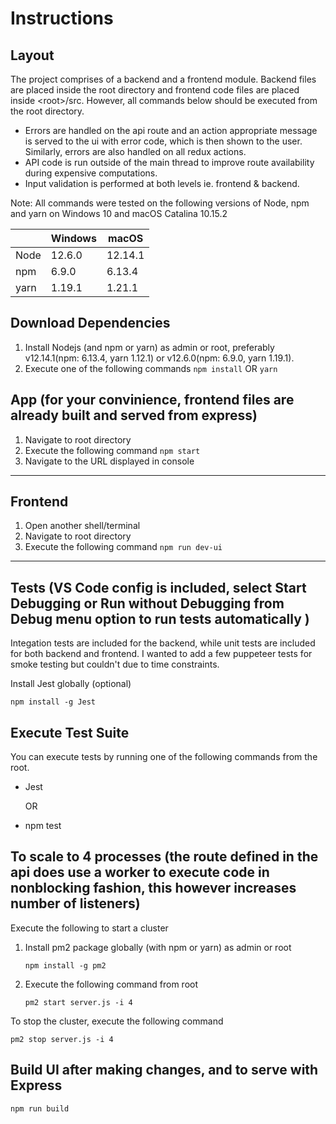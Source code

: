 # Instructions
## Layout
The project comprises of a backend and a frontend module. Backend files are placed inside the root directory and frontend code files are placed inside \<root\>/src. However, all commands below should be executed from the root directory.

- Errors are handled on the api route and an action appropriate message is served to the ui with error code, which is then shown to the user. Similarly, errors are also handled on all redux actions.
- API code is run outside of the main thread to improve route availability during expensive computations.
- Input validation is performed at both levels ie. frontend & backend.

Note: All commands were tested on the following versions of Node, npm and yarn on Windows 10 and macOS Catalina 10.15.2

|         | Windows |  macOS |
|---------|---------|--------|
|    Node |   12.6.0| 12.14.1|
|     npm |    6.9.0|  6.13.4|
|    yarn |   1.19.1|  1.21.1|

## Download Dependencies

1. Install Nodejs (and npm or yarn) as admin or root, preferably v12.14.1(npm: 6.13.4, yarn 1.12.1) or v12.6.0(npm: 6.9.0, yarn 1.19.1).
2. Execute one of the following commands
   `npm install`
      OR
   `yarn`
   
## App (for your convinience, frontend files are already built and served from express)

1. Navigate to root directory
2. Execute the following command
   `npm start`
3. Navigate to the URL displayed in console

****

## Frontend

1. Open another shell/terminal
2. Navigate to root directory
3. Execute the following command
   `npm run dev-ui`

****

## Tests (VS Code config is included, select Start Debugging or Run without Debugging from Debug menu option to run tests automatically )

Integation tests are included for the backend, while unit tests are included for both backend and frontend. I wanted to add a few puppeteer tests for smoke testing but couldn't due to time constraints.

Install Jest globally (optional)

   `npm install -g Jest`

## Execute Test Suite

You can execute tests by running one of the following commands from the root.

- Jest
	
	OR 
    
- npm test

## To scale to 4 processes (the route defined in the api does use a worker to execute code in nonblocking fashion, this however increases number of listeners)

Execute the following to start a cluster

1. Install pm2 package globally (with npm or yarn) as admin or root

   `npm install -g pm2`
   
2. Execute the following command from root

   `pm2 start server.js -i 4`

To stop the cluster, execute the following command

   `pm2 stop server.js -i 4`

## Build UI after making changes, and to serve with Express

   `npm run build`
